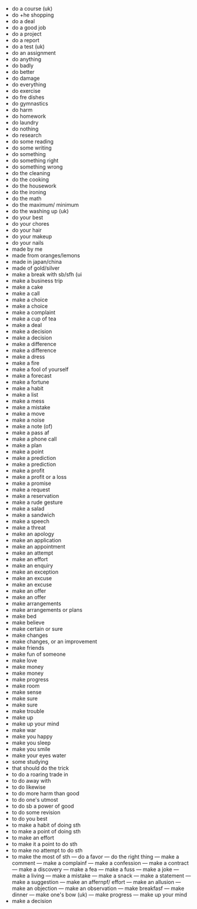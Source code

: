 - do a course (uk)
- do +he shopping
- do a deal
- do a good job
- do a project
- do a report
- do a test (uk)
- do an assignment
- do anything
- do badly
- do better
- do damage
- do everything
- do exercise
- do fre dishes
- do gymnastics
- do harm
- do homework
- do laundry
- do nothing
- do research
- do some reading
- do some writing
- do something
- do something right
- do something wrong
- do the cleaning
- do the cooking
- do the housework
- do the ironing
- do the math
- do the maximum/ minimum
- do the washing up (uk)
- do your best
- do your chores
- do your hair
- do your makeup
- do your nails
- made by me
- made from oranges/lemons
- made in japan/china
- made of gold/silver
- make a break with sb/sfh (ui
- make a business trip
- make a cake
- make a call
- make a choice
- make a choice
- make a complaint
- make a cup of tea
- make a deal
- make a decision
- make a decision
- make a difference
- make a difference
- make a dress
- make a fire
- make a fool of yourself
- make a forecast
- make a fortune
- make a habit
- make a list
- make a mess
- make a mistake
- make a move
- make a noise
- make a note (of)
- make a pass af
- make a phone call
- make a plan
- make a point
- make a prediction
- make a prediction
- make a profit
- make a profit or a loss
- make a promise
- make a request
- make a reservation
- make a rude gesture
- make a salad
- make a sandwich
- make a speech
- make a threat
- make an apology
- make an application
- make an appointment
- make an attempt
- make an effort
- make an enquiry
- make an exception
- make an excuse
- make an excuse
- make an offer
- make an offer
- make arrangements
- make arrangements or plans
- make bed
- make believe
- make certain or sure
- make changes
- make changes, or an improvement
- make friends
- make fun of someone
- make love
- make money
- make money
- make progress
- make room
- make sense
- make sure
- make sure
- make trouble
- make up
- make up your mind
- make war
- make you happy
- make you sleep
- make you smile
- make your eyes water
- some studying
- that should do the trick
- to do a roaring trade in
- to do away with
- to do likewise
- to do more harm than good
- to do one's utmost
- to do sb a power of good
- to do some revision
- to do you best
- to make a habit of doing sth
- to make a point of doing sth
- to make an effort
- to make it a point to do sth
- to make no attempt to do sth
- to make the most of sth
— do a favor
— do the right thing
— make a comment
— make a complainf
— make a confession
— make a contract
— make a discovery
— make a fea
— make a fuss
— make a joke
— make a living
— make a mistake
— make a snack
— make a statement
— make a suggestion
— make an affernpf/ effort
— make an allusion
— make an objection
— make an observation
— make breakfasf
— make dinner
— make one's bow (uk)
— make progress
— make up your mind
- make a decision

